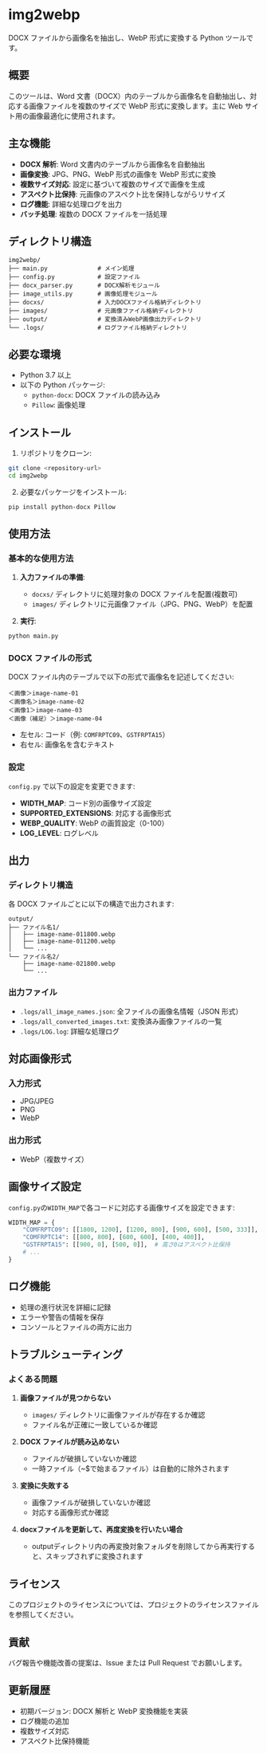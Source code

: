 # img2webp

DOCX ファイルから画像名を抽出し、WebP 形式に変換する Python ツールです。

## 概要

このツールは、Word 文書（DOCX）内のテーブルから画像名を自動抽出し、対応する画像ファイルを複数のサイズで WebP 形式に変換します。主に Web サイト用の画像最適化に使用されます。

## 主な機能

-   **DOCX 解析**: Word 文書内のテーブルから画像名を自動抽出
-   **画像変換**: JPG、PNG、WebP 形式の画像を WebP 形式に変換
-   **複数サイズ対応**: 設定に基づいて複数のサイズで画像を生成
-   **アスペクト比保持**: 元画像のアスペクト比を保持しながらリサイズ
-   **ログ機能**: 詳細な処理ログを出力
-   **バッチ処理**: 複数の DOCX ファイルを一括処理

## ディレクトリ構造

```
img2webp/
├── main.py              # メイン処理
├── config.py            # 設定ファイル
├── docx_parser.py       # DOCX解析モジュール
├── image_utils.py       # 画像処理モジュール
├── docxs/               # 入力DOCXファイル格納ディレクトリ
├── images/              # 元画像ファイル格納ディレクトリ
├── output/              # 変換済みWebP画像出力ディレクトリ
└── .logs/               # ログファイル格納ディレクトリ
```

## 必要な環境

-   Python 3.7 以上
-   以下の Python パッケージ:
    -   `python-docx`: DOCX ファイルの読み込み
    -   `Pillow`: 画像処理

## インストール

1. リポジトリをクローン:

```bash
git clone <repository-url>
cd img2webp
```

2. 必要なパッケージをインストール:

```bash
pip install python-docx Pillow
```

## 使用方法

### 基本的な使用方法

1. **入力ファイルの準備**:

    - `docxs/` ディレクトリに処理対象の DOCX ファイルを配置(複数可)
    - `images/` ディレクトリに元画像ファイル（JPG、PNG、WebP）を配置

2. **実行**:

```bash
python main.py
```

### DOCX ファイルの形式

DOCX ファイル内のテーブルで以下の形式で画像名を記述してください:

```
＜画像＞image-name-01
＜画像名＞image-name-02
＜画像1＞image-name-03
＜画像（補足）＞image-name-04
```

-   左セル: コード（例: `COMFRPTC09`、`GSTFRPTA15`）
-   右セル: 画像名を含むテキスト

### 設定

`config.py` で以下の設定を変更できます:

-   **WIDTH_MAP**: コード別の画像サイズ設定
-   **SUPPORTED_EXTENSIONS**: 対応する画像形式
-   **WEBP_QUALITY**: WebP の画質設定（0-100）
-   **LOG_LEVEL**: ログレベル

## 出力

### ディレクトリ構造

各 DOCX ファイルごとに以下の構造で出力されます:

```
output/
├── ファイル名1/
│   ├── image-name-011800.webp
│   ├── image-name-011200.webp
│   └── ...
└── ファイル名2/
    ├── image-name-021800.webp
    └── ...
```

### 出力ファイル

-   `.logs/all_image_names.json`: 全ファイルの画像名情報（JSON 形式）
-   `.logs/all_converted_images.txt`: 変換済み画像ファイルの一覧
-   `.logs/LOG.log`: 詳細な処理ログ

## 対応画像形式

### 入力形式

-   JPG/JPEG
-   PNG
-   WebP

### 出力形式

-   WebP（複数サイズ）

## 画像サイズ設定

`config.py`の`WIDTH_MAP`で各コードに対応する画像サイズを設定できます:

```python
WIDTH_MAP = {
    "COMFRPTC09": [[1800, 1200], [1200, 800], [900, 600], [500, 333]],
    "COMFRPTC14": [[800, 800], [600, 600], [400, 400]],
    "GSTFRPTA15": [[900, 0], [500, 0]],  # 高さ0はアスペクト比保持
    # ...
}
```

## ログ機能

-   処理の進行状況を詳細に記録
-   エラーや警告の情報を保存
-   コンソールとファイルの両方に出力

## トラブルシューティング

### よくある問題

1. **画像ファイルが見つからない**

    - `images/` ディレクトリに画像ファイルが存在するか確認
    - ファイル名が正確に一致しているか確認

2. **DOCX ファイルが読み込めない**

    - ファイルが破損していないか確認
    - 一時ファイル（~$で始まるファイル）は自動的に除外されます

3. **変換に失敗する**
    - 画像ファイルが破損していないか確認
    - 対応する画像形式か確認

4. **docxファイルを更新して、再度変換を行いたい場合**
    - outputディレクトリ内の再変換対象フォルダを削除してから再実行すると、スキップされずに変換されます

## ライセンス

このプロジェクトのライセンスについては、プロジェクトのライセンスファイルを参照してください。

## 貢献

バグ報告や機能改善の提案は、Issue または Pull Request でお願いします。

## 更新履歴

-   初期バージョン: DOCX 解析と WebP 変換機能を実装
-   ログ機能の追加
-   複数サイズ対応
-   アスペクト比保持機能
